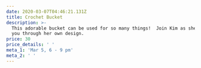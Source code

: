 ```yaml
---
date: 2020-03-07T04:46:21.131Z
title: Crochet Bucket
description: >-
  This adorable bucket can be used for so many things!  Join Kim as she guides
  you through her own design. 
price: 30
price_details: ' '
meta_1: 'Mar 5, 6 - 9 pm'
meta_2: ' '
---
```


